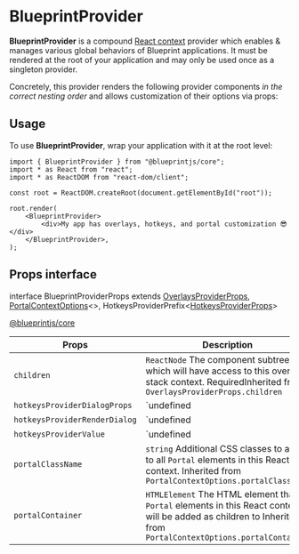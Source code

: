 # BlueprintProvider

**BlueprintProvider** is a compound [React context](https://react.dev/learn/passing-data-deeply-with-context)
provider which enables & manages various global behaviors of Blueprint applications. It must be rendered
at the root of your application and may only be used once as a singleton provider.

Concretely, this provider renders the following provider components *in the correct nesting order*
and allows customization of their options via props:

## Usage

To use **BlueprintProvider**, wrap your application with it at the root level:

```
import { BlueprintProvider } from "@blueprintjs/core";  
import * as React from "react";  
import * as ReactDOM from "react-dom/client";  
  
const root = ReactDOM.createRoot(document.getElementById("root"));  
  
root.render(  
    <BlueprintProvider>  
        <div>My app has overlays, hotkeys, and portal customization 😎</div>  
    </BlueprintProvider>,  
);  

```

## Props interface

interface BlueprintProviderProps extends [OverlaysProviderProps](#api/OverlaysProviderProps), [PortalContextOptions](#api/PortalContextOptions)<>, HotkeysProviderPrefix<[HotkeysProviderProps](#api/HotkeysProviderProps)>

[@blueprintjs/core](https://github.com/palantir/blueprint/blob/d356c8eea/packages/core/src/context/blueprintProvider.tsx#L29)

| Props | Description |
| --- | --- |
| `children` | `ReactNode` The component subtree which will have access to this overlay stack context.  RequiredInherited from `OverlaysProviderProps.children` |
| `hotkeysProviderDialogProps` | `undefined | Partial<Omit<HotkeysDialogProps, "hotkeys">>`   RequiredInherited from `HotkeysProviderPrefix.hotkeysProviderDialogProps` |
| `hotkeysProviderRenderDialog` | `undefined | (state: HotkeysContextState, contextActions: ) => Element`   RequiredInherited from `HotkeysProviderPrefix.hotkeysProviderRenderDialog` |
| `hotkeysProviderValue` | `undefined | HotkeysContextInstance`   RequiredInherited from `HotkeysProviderPrefix.hotkeysProviderValue` |
| `portalClassName` | `string` Additional CSS classes to add to all `Portal` elements in this React context.  Inherited from `PortalContextOptions.portalClassName` |
| `portalContainer` | `HTMLElement` The HTML element that all `Portal` elements in this React context will be added as children to  Inherited from `PortalContextOptions.portalContainer` |